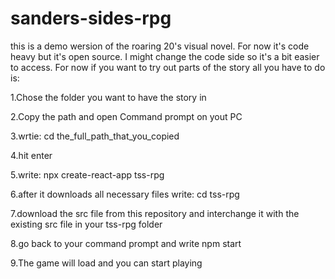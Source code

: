 # sanders-sides-rpg

this is a demo wersion of the roaring 20's visual novel. For now it's code heavy but it's open source. I might change the code side so it's a bit easier to access. For now if you want to try out parts of the story all you have to do is:

1.Chose the folder you want to have the story in

2.Copy the path and open Command prompt on yout PC

3.wrtie: cd the_full_path_that_you_copied 

4.hit enter

5.write: npx create-react-app tss-rpg

6.after it downloads all necessary files write: cd tss-rpg

7.download the src file from this repository and interchange it with the existing src file in your tss-rpg folder

8.go back to your command prompt and write npm start

9.The game will load and you can start playing
